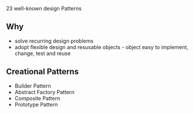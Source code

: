 23 well-known design Patterns

## Why
- solve recurring design problems
- adopt flexible design and resusable objects
        - object easy to implement, change, test and reuse

## Creational Patterns
- Builder Pattern
- Abstract Factory Pattern
- Composite Pattern
- Prototype Pattern
